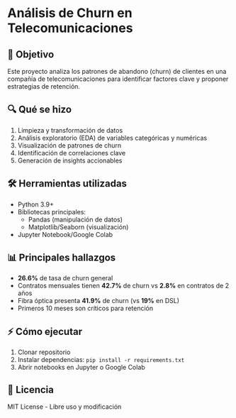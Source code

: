 # Análisis de Churn en Telecomunicaciones

## 📌 Objetivo
Este proyecto analiza los patrones de abandono (churn) de clientes en una compañía de telecomunicaciones para identificar factores clave y proponer estrategias de retención.

## 🔍 Qué se hizo
1. Limpieza y transformación de datos
2. Análisis exploratorio (EDA) de variables categóricas y numéricas
3. Visualización de patrones de churn
4. Identificación de correlaciones clave
5. Generación de insights accionables

## 🛠️ Herramientas utilizadas
- Python 3.9+
- Bibliotecas principales:
  - Pandas (manipulación de datos)
  - Matplotlib/Seaborn (visualización)
- Jupyter Notebook/Google Colab

## 📊 Principales hallazgos
- **26.6%** de tasa de churn general
- Contratos mensuales tienen **42.7%** de churn vs **2.8%** en contratos de 2 años
- Fibra óptica presenta **41.9%** de churn (vs **19%** en DSL)
- Primeros 10 meses son críticos para retención

## ⚡ Cómo ejecutar
1. Clonar repositorio
2. Instalar dependencias: `pip install -r requirements.txt`
3. Abrir notebooks en Jupyter o Google Colab

## 📄 Licencia
MIT License - Libre uso y modificación
